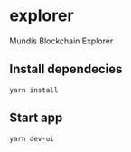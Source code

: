 # explorer
Mundis Blockchain Explorer

## Install dependecies
```
yarn install
```

## Start app
```
yarn dev-ui
```